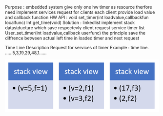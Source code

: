 Purpose : embedded system give only one hw timer as resource therfore need implement 
          services request for clients each client provide load value and callback function
HW API : void set_timer(int loadvalue,callbackfun localfunc)
         Int get_time(void)
Solution : linkedlist implement stack datastducture which save respectevly client request service timer list
           User_set_timer(int loadvalue,callback userfunc)
           the principle save the diffrence between actual left time in loaded timer and next request

Time Line Description
Request for services of timer 
Example :  time line. ......5,3,19,29,48,1......

![](/images/view_stack.PNG)

